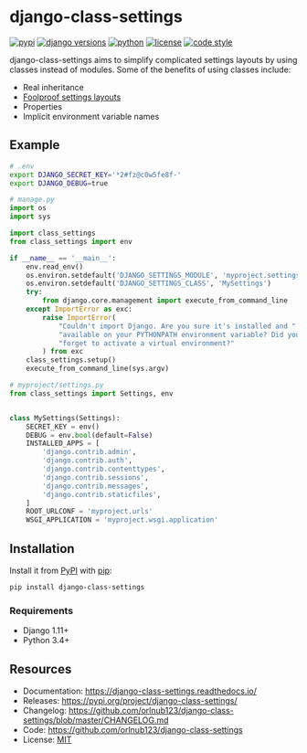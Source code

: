 # django-class-settings

[![pypi][pypi-image]][pypi-url]
[![django versions][django-version-image]][pypi-url]
[![python][python-version-image]][pypi-url]
[![license][license-image]][license-url]
[![code style][code-style-image]][code-style-url]

django-class-settings aims to simplify complicated settings layouts by using
classes instead of modules. Some of the benefits of using classes include:

- Real inheritance
- [Foolproof settings layouts][local_settings]
- Properties
- Implicit environment variable names

## Example

```bash
# .env
export DJANGO_SECRET_KEY='*2#fz@c0w5fe8f-'
export DJANGO_DEBUG=true
```

```python
# manage.py
import os
import sys

import class_settings
from class_settings import env

if __name__ == '__main__':
    env.read_env()
    os.environ.setdefault('DJANGO_SETTINGS_MODULE', 'myproject.settings')
    os.environ.setdefault('DJANGO_SETTINGS_CLASS', 'MySettings')
    try:
        from django.core.management import execute_from_command_line
    except ImportError as exc:
        raise ImportError(
            "Couldn't import Django. Are you sure it's installed and "
            "available on your PYTHONPATH environment variable? Did you "
            "forget to activate a virtual environment?"
        ) from exc
    class_settings.setup()
    execute_from_command_line(sys.argv)
```

```python
# myproject/settings.py
from class_settings import Settings, env


class MySettings(Settings):
    SECRET_KEY = env()
    DEBUG = env.bool(default=False)
    INSTALLED_APPS = [
        'django.contrib.admin',
        'django.contrib.auth',
        'django.contrib.contenttypes',
        'django.contrib.sessions',
        'django.contrib.messages',
        'django.contrib.staticfiles',
    ]
    ROOT_URLCONF = 'myproject.urls'
    WSGI_APPLICATION = 'myproject.wsgi.application'
```

## Installation

Install it from [PyPI][pypi-url] with [pip][pip-url]:

```bash
pip install django-class-settings
```

### Requirements

- Django 1.11+
- Python 3.4+

## Resources

- Documentation: https://django-class-settings.readthedocs.io/
- Releases: https://pypi.org/project/django-class-settings/
- Changelog: https://github.com/orlnub123/django-class-settings/blob/master/CHANGELOG.md
- Code: https://github.com/orlnub123/django-class-settings
- License: [MIT][license-url]

[code-style-image]: https://img.shields.io/badge/code%20style-black-000000.svg
[code-style-url]: https://github.com/ambv/black
[django-version-image]: https://img.shields.io/pypi/djversions/django-class-settings.svg
[license-image]: https://img.shields.io/pypi/l/django-class-settings.svg
[license-url]: https://github.com/orlnub123/django-class-settings/blob/master/LICENSE
[local_settings]: https://www.pydanny.com/using-executable-code-outside-version-control.html
[pip-url]: https://pip.pypa.io/en/stable/quickstart/
[pypi-image]: https://img.shields.io/pypi/v/django-class-settings.svg
[pypi-url]: https://pypi.org/project/django-class-settings/
[python-version-image]: https://img.shields.io/pypi/pyversions/django-class-settings.svg
